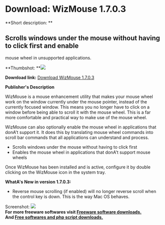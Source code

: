 # Download: WizMouse 1.7.0.3

**Short description: **

## Scrolls windows under the mouse without having to click first and enable
mouse wheel in unsupported applications.

  
**Thumbshot: **![](http://www.freewarefiles.com/screenshot/wizmouse1_md.jpg)   
  
**Download link:** [Download WizMouse 1.7.0.3](http://freesoftwares.boysofts.com/WizMouse_program_47481.html)  
  

**Publisher's Description**  
  

WizMouse is a mouse enhancement utility that makes your mouse wheel work on
the window currently under the mouse pointer, instead of the currently focused
window. This means you no longer have to click on a window before being able
to scroll it with the mouse wheel. This is a far more comfortable and
practical way to make use of the mouse wheel.

WizMouse can also optionally enable the mouse wheel in applications that
donA't support it. It does this by translating mouse wheel commands into
scroll bar commands that all applications can understand and process.

  * Scrolls windows under the mouse without having to click first 
  * Enables the mouse wheel in applications that donA't support mouse wheels 

Once WizMouse has been installed and is active, configure it by double
clicking on the WizMouse icon in the system tray.

**WhatA's New in version 1.7.0.3:**

  * Reverse mouse scrolling (if enabled) will no longer reverse scroll when the control key is down. This is the way Mac OS behaves. 

  
  
Screenshot: ![](http://www.freewarefiles.com/screenshot/wizmouse1.jpg)  
**For more freeware softwares visit [Freeware software downloads.](http://freesoftwares.boysofts.com/)**   
**And [Free softwares and php script downloads.](http://www.boysofts.com/)**

